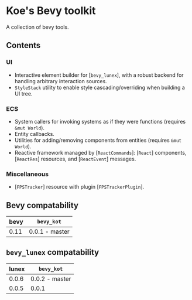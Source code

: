 # Koe's Bevy toolkit

A collection of bevy tools.



## Contents

### UI

- Interactive element builder for [`bevy_lunex`], with a robust backend for handling arbitrary interaction sources.
- `StyleStack` utility to enable style cascading/overriding when building a UI tree.


### ECS

- System callers for invoking systems as if they were functions (requires `&mut World`).
- Entity callbacks.
- Utilities for adding/removing components from entities (requires `&mut World`).
- Reactive framework managed by [`ReactCommands`]: [`React`] components, [`ReactRes`] resources, and [`ReactEvent`] messages.


### Miscellaneous

- [`FPSTracker`] resource with plugin [`FPSTrackerPlugin`].




## Bevy compatability

| bevy | `bevy_kot`     |
|------|----------------|
| 0.11 | 0.0.1 - master |




## `bevy_lunex` compatability

| lunex | `bevy_kot`     |
|-------|----------------|
| 0.0.6 | 0.0.2 - master |
| 0.0.5 | 0.0.1          |

